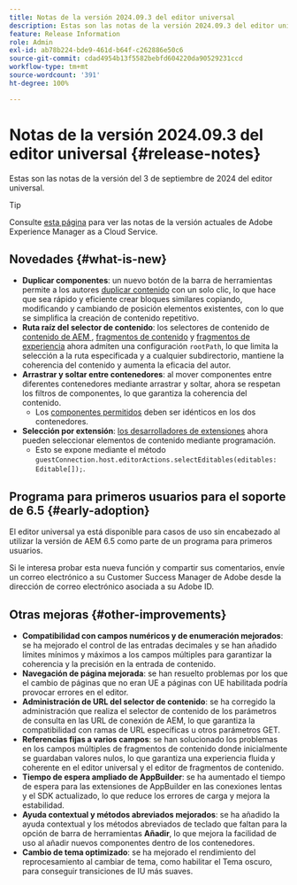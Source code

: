 ```yaml
---
title: Notas de la versión 2024.09.3 del editor universal
description: Estas son las notas de la versión 2024.09.3 del editor universal.
feature: Release Information
role: Admin
exl-id: ab78b224-bde9-461d-b64f-c262886e50c6
source-git-commit: cdad4954b13f5582bebfd604220da90529231ccd
workflow-type: tm+mt
source-wordcount: '391'
ht-degree: 100%

---
```


# Notas de la versión 2024.09.3 del editor universal {#release-notes}

Estas son las notas de la versión del 3 de septiembre de 2024 del editor universal.

>[!TIP]
>
>Consulte [esta página](/help/release-notes/release-notes-cloud/release-notes-current.md) para ver las notas de la versión actuales de Adobe Experience Manager as a Cloud Service.

## Novedades {#what-is-new}

* **Duplicar componentes**: un nuevo botón de la barra de herramientas permite a los autores [duplicar contenido](/help/sites-cloud/authoring/universal-editor/authoring.md#duplicating-components) con un solo clic, lo que hace que sea rápido y eficiente crear bloques similares copiando, modificando y cambiando de posición elementos existentes, con lo que se simplifica la creación de contenido repetitivo.
* **Ruta raíz del selector de contenido**: los selectores de contenido de [contenido de AEM ](/help/implementing/universal-editor/field-types.md#aem-content), [fragmentos de contenido](/help/implementing/universal-editor/field-types.md#content-fragment) y [fragmentos de experiencia](/help/implementing/universal-editor/field-types.md#experience-fragment) ahora admiten una configuración `rootPath`, lo que limita la selección a la ruta especificada y a cualquier subdirectorio, mantiene la coherencia del contenido y aumenta la eficacia del autor.
* **Arrastrar y soltar entre contenedores**: al mover componentes entre diferentes contenedores mediante arrastrar y soltar, ahora se respetan los filtros de componentes, lo que garantiza la coherencia del contenido.
   * Los [componentes permitidos](/help/implementing/universal-editor/filtering.md) deben ser idénticos en los dos contenedores.
* **Selección por extensión**: [los desarrolladores de extensiones](/help/implementing/universal-editor/extending.md) ahora pueden seleccionar elementos de contenido mediante programación.
   * Esto se expone mediante el método `guestConnection.host.editorActions.selectEditables(editables: Editable[]);`.

## Programa para primeros usuarios para el soporte de 6.5 {#early-adoption}

El editor universal ya está disponible para casos de uso sin encabezado al utilizar la versión de AEM 6.5 como parte de un programa para primeros usuarios.

Si le interesa probar esta nueva función y compartir sus comentarios, envíe un correo electrónico a su Customer Success Manager de Adobe desde la dirección de correo electrónico asociada a su Adobe ID.

## Otras mejoras {#other-improvements}

* **Compatibilidad con campos numéricos y de enumeración mejorados**: se ha mejorado el control de las entradas decimales y se han añadido límites mínimos y máximos a los campos múltiples para garantizar la coherencia y la precisión en la entrada de contenido.
* **Navegación de página mejorada**: se han resuelto problemas por los que el cambio de páginas que no eran UE a páginas con UE habilitada podría provocar errores en el editor.
* **Administración de URL del selector de contenido**: se ha corregido la administración que realiza el selector de contenido de los parámetros de consulta en las URL de conexión de AEM, lo que garantiza la compatibilidad con ramas de URL específicas u otros parámetros GET.
* **Referencias fijas a varios campos**: se han solucionado los problemas en los campos múltiples de fragmentos de contenido donde inicialmente se guardaban valores nulos, lo que garantiza una experiencia fluida y coherente en el editor universal y el editor de fragmentos de contenido.
* **Tiempo de espera ampliado de AppBuilder**: se ha aumentado el tiempo de espera para las extensiones de AppBuilder en las conexiones lentas y el SDK actualizado, lo que reduce los errores de carga y mejora la estabilidad.
* **Ayuda contextual y métodos abreviados mejorados**: se ha añadido la ayuda contextual y los métodos abreviados de teclado que faltan para la opción de barra de herramientas **Añadir**, lo que mejora la facilidad de uso al añadir nuevos componentes dentro de los contenedores.
* **Cambio de tema optimizado**: se ha mejorado el rendimiento del reprocesamiento al cambiar de tema, como habilitar el Tema oscuro, para conseguir transiciones de IU más suaves.
